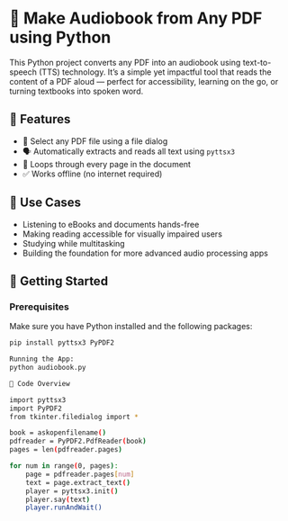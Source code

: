 # 📖 Make Audiobook from Any PDF using Python

This Python project converts any PDF into an audiobook using text-to-speech (TTS) technology. It’s a simple yet impactful tool that reads the content of a PDF aloud — perfect for accessibility, learning on the go, or turning textbooks into spoken word.

## 🔧 Features

- 📂 Select any PDF file using a file dialog
- 🗣️ Automatically extracts and reads all text using `pyttsx3`
- 🔄 Loops through every page in the document
- ✅ Works offline (no internet required)

## 🧠 Use Cases

- Listening to eBooks and documents hands-free
- Making reading accessible for visually impaired users
- Studying while multitasking
- Building the foundation for more advanced audio processing apps

## 🚀 Getting Started

### Prerequisites
Make sure you have Python installed and the following packages:

```bash
pip install pyttsx3 PyPDF2

Running the App:
python audiobook.py

📁 Code Overview

import pyttsx3
import PyPDF2
from tkinter.filedialog import *

book = askopenfilename()
pdfreader = PyPDF2.PdfReader(book)
pages = len(pdfreader.pages)

for num in range(0, pages):
    page = pdfreader.pages[num]
    text = page.extract_text()
    player = pyttsx3.init()
    player.say(text)
    player.runAndWait()

